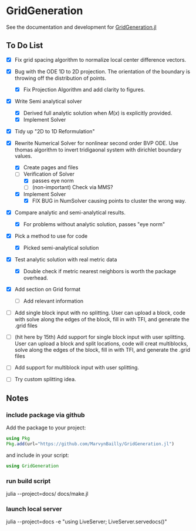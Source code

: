 # GridGeneration

See the documentation and development for [GridGeneration.jl](https://marvyn.com/GridGeneration/dev/)

## To Do List
- [x] Fix grid spacing algorithm to normalize local center difference vectors. 
- [x] Bug with the ODE 1D to 2D projection. The orientation of the boundary is throwing off the distribution of points.
  - [x] Fix Projection Algorithm and add clarity to figures.
- [x] Write Semi analytical solver 
  - [x] Derived full analytic solution when $M(x)$ is explicitly provided. 
  - [x] Implement Solver
- [x] Tidy up "2D to 1D Reformulation"
- [x] Rewrite Numerical Solver for nonlinear second order BVP ODE. Use thomas algorithm to invert tridigaonal system with dirichlet boundary values.
  - [x] Create pages and files
  - [ ] Verification of Solver
    - [x] passes eye norm
    - [ ] (non-important) Check via MMS?
  - [x] Implement Solver
    - [x] FIX BUG in NumSolver causing points to cluster the wrong way. 
- [x] Compare analytic and semi-analytical results.
  - [x] For problems without analytic solution, passes "eye norm"
- [x] Pick a method to use for code  
  - [x]  Picked semi-analytical solution
- [x] Test analytic solution with real metric data
  - [x] Double check if metric nearest neighbors is worth the package overhead.
- [x] Add section on Grid format 
  - [ ] Add relevant information
- [ ] Add single block input with no splitting. User can upload a block, code with solve along the edges of the block, fill in with TFI, and generate the .grid files
- [ ] (hit here by 15th) Add support for single block input with user splitting. User can upload a block and split locations, code will creat multiblocks, solve along the edges of the block, fill in with TFI, and generate the .grid files
- [ ]  Add support for multiblock input with user splitting.
- [ ] Try custom splitting idea.


## Notes
### include package via github

Add the package to your project:

```julia
using Pkg
Pkg.add(url="https://github.com/MarvynBailly/GridGeneration.jl")
```

and include in your script:

```julia
using GridGeneration
```

### run build script
julia --project=docs/ docs/make.jl

### launch local server
julia --project=docs -e "using LiveServer; LiveServer.servedocs()"
